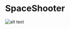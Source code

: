 # SpaceShooter
 
![alt text](https://github.com/IzzeCrimson/SpaceShooter/tree/main/testimage.png?raw=true)
